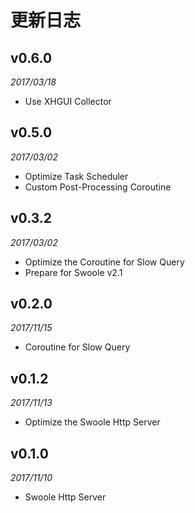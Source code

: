 # 更新日志

## v0.6.0
_2017/03/18_
* Use XHGUI Collector

## v0.5.0
_2017/03/02_
* Optimize Task Scheduler
* Custom Post-Processing Coroutine

## v0.3.2
_2017/03/02_

* Optimize the Coroutine for Slow Query
* Prepare for Swoole v2.1

## v0.2.0
_2017/11/15_

* Coroutine for Slow Query

## v0.1.2
_2017/11/13_

* Optimize the Swoole Http Server

## v0.1.0
_2017/11/10_

* Swoole Http Server
